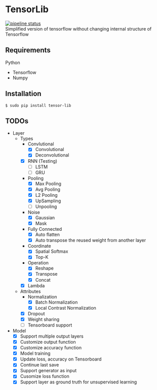 # TensorLib 
[![pipeline status](http://petel-home.ddns.net/gitlab/hkust-fyp/tensor_lib/badges/master/pipeline.svg)](http://petel-home.ddns.net/gitlab/hkust-fyp/tensor_lib/commits/master)  
Simplified version of tensorflow without changing internal structure of Tensorflow

## Requirements
Python
- Tensorflow
- Numpy

## Installation
```
$ sudo pip install tensor-lib
```

## TODOs
- Layer
    - Types
        - Convlutional
            - [x] Convolutional
            - [x] Deconvolutional
        - [x] RNN (Testing)
            - [ ] LSTM
            - [ ] GRU
        - Pooling
            - [x] Max Pooling
            - [x] Avg Pooling
            - [x] L2 Pooling
            - [x] UpSampling
            - [ ] Unpooling
        - Noise
            - [x] Gaussian
            - [x] Mask
        - Fully Connected
            - [x] Auto flatten
            - [x] Auto transpose the reused weight from another layer
        - Coordinate
            - [x] Spatial Softmax
            - [x] Top-K
        - Operation
            - [x] Reshape
            - [x] Transpose
            - [x] Concat
        - [x] Lambda
        
    - Attributes
        - Normalization
            - [x] Batch Normalization
            - [x] Local Contrast Normalization
        - [x] Dropout
        - [x] Weight sharing
        - [ ] Tensorboard support

- Model
    - [x] Support multiple output layers
    - [x] Customize output function
    - [x] Customize accuracy function
    - [x] Model training
    - [x] Update loss, accuracy on Tensorboard
    - [x] Continue last save
    - [x] Support generator as input
    - [x] Cusomize loss function
    - [x] Support layer as ground truth for unsupervised learning
